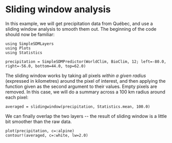 # Sliding window analysis

In this example, we will get precipitation data from Québec, and use a sliding
window analysis to smooth them out. The beginning of the code should now be
familiar:

```@example slide
using SimpleSDMLayers
using Plots
using Statistics

precipitation = SimpleSDMPredictor(WorldClim, BioClim, 12; left=-80.0, right=-56.0, bottom=44.0, top=62.0)
```

The sliding window works by taking all pixels *within a given radius* (expressed
in kilometres) around the pixel of interest, and then applying the function
given as the second argument to their values. Empty pixels are removed. In this
case, we will do a summary across a 100 km radius around each pixel:

```@example slide
averaged = slidingwindow(precipitation, Statistics.mean, 100.0)
```

We can finally overlap the two layers -- the result of sliding window is a
little bit smoother than the raw data.

```@example slide
plot(precipitation, c=:alpine)
contour!(averaged, c=:white, lw=2.0)
```
